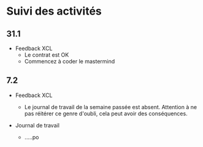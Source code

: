 # Suivi des activités

## 31.1

- Feedback XCL
    - Le contrat est OK
    - Commencez à coder le mastermind

## 7.2

- Feedback XCL
    - Le journal de travail de la semaine passée est absent. Attention à ne pas réitérer ce genre d'oubli, cela peut avoir des conséquences.

- Journal de travail
    - .....po
